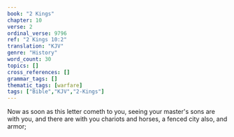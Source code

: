 ```yaml
---
book: "2 Kings"
chapter: 10
verse: 2
ordinal_verse: 9796
ref: "2 Kings 10:2"
translation: "KJV"
genre: "History"
word_count: 30
topics: []
cross_references: []
grammar_tags: []
thematic_tags: [warfare]
tags: ["Bible","KJV","2-Kings"]
---
```

Now as soon as this letter cometh to you, seeing your master's sons are with you, and there are with you chariots and horses, a fenced city also, and armor;
